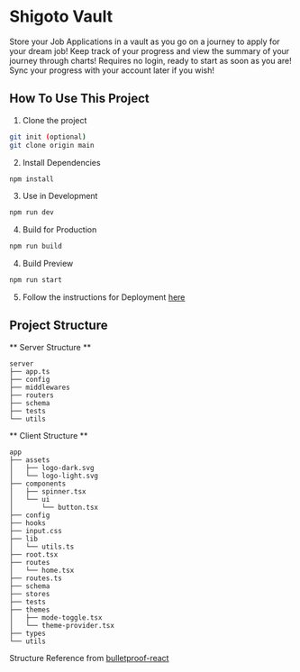 # Shigoto Vault

Store your Job Applications in a vault as you go on a journey to apply for your dream job! Keep track of your progress and view the summary of your journey through charts!
Requires no login, ready to start as soon as you are! Sync your progress with your account later if you wish!

## How To Use This Project

1. Clone the project

```bash
git init (optional)
git clone origin main
```

2. Install Dependencies

```bash
npm install
```

3. Use in Development

```bash
npm run dev
```

4. Build for Production

```bash
npm run build
```

4. Build Preview

```bash
npm run start
```

5. Follow the instructions for Deployment [here](https://github.com/remix-run/react-router-templates/tree/main/node-custom-server#readme)

## Project Structure

**
Server Structure
**

```
server
├── app.ts
├── config
├── middlewares
├── routers
├── schema
├── tests
└── utils
```

**
Client Structure
**

```
app
├── assets
│   ├── logo-dark.svg
│   └── logo-light.svg
├── components
│   ├── spinner.tsx
│   └── ui
│       └── button.tsx
├── config
├── hooks
├── input.css
├── lib
│   └── utils.ts
├── root.tsx
├── routes
│   └── home.tsx
├── routes.ts
├── schema
├── stores
├── tests
├── themes
│   ├── mode-toggle.tsx
│   └── theme-provider.tsx
├── types
└── utils
```

Structure Reference from [bulletproof-react](https://github.com/alan2207/bulletproof-react/blob/master/docs/project-structure.md)
